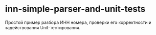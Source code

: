 # inn-simple-parser-and-unit-tests
Простой пример разбора ИНН номера, проверки его корректности и задействования Unit-тестирования.
